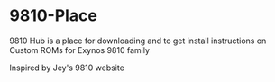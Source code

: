 # 9810-Place
9810 Hub is a place for downloading and to get install instructions on Custom ROMs for Exynos 9810 family

Inspired by Jey's 9810 website

